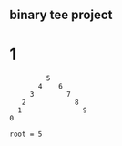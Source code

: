 ## binary tee project
# 1
             5
           4    6
         3        7
       2            8
      1               9
    0

    root = 5
    